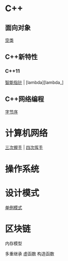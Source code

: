 # C++

## 面向对象

[空类][empty_class]

## C++新特性

### C++11

[智能指针][smart_pointer] | [lambda][lambda_]

## C++网络编程

[字节序][byte_order]

[empty_class]: https://github.com/cyyuz/Note/blob/master/C%2B%2B.md#空类
[smart_pointer]: https://github.com/cyyuz/Note/blob/master/Cpp/C++新特性.md#智能指针  
[byte_order]: https://github.com/cyyuz/Note/blob/master/C%2B%2B.md#字节序
[lambda]: https://github.com/cyyuz/Note/blob/master/Cpp/C++新特性.md#lambda

# 计算机网络

[三次握手][tcp_handshake] | [四次挥手][tcp_close]

[tcp_handshake]: https://github.com/cyyuz/Note/blob/master/%E8%AE%A1%E7%AE%97%E6%9C%BA%E7%BD%91%E7%BB%9C.md#三次握手
[tcp_close]: https://github.com/cyyuz/Note/blob/master/%E8%AE%A1%E7%AE%97%E6%9C%BA%E7%BD%91%E7%BB%9C.md#四次挥手

# 操作系统

# 设计模式

[单例模式][Singleton]

[Singleton]: https://github.com/cyyuz/Note/blob/master/%E8%AE%BE%E8%AE%A1%E6%A8%A1%E5%BC%8F.md#单例模式

# 区块链



内存模型

多重继承   虚函数 构造函数
